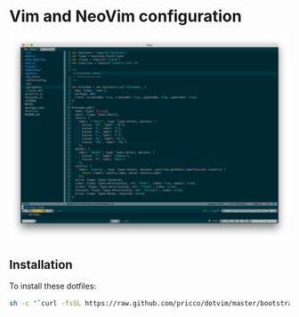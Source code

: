 # Vim and NeoVim configuration
![Screen Shot](https://github.com/pricco/dotvim/raw/master/screenshot.png)

## Installation

To install these dotfiles:

```bash
sh -c "`curl -fsSL https://raw.github.com/pricco/dotvim/master/bootstrap.sh`"
```
